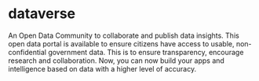 # dataverse
An Open Data Community to collaborate and publish data insights. This open data portal is available to ensure citizens have access to usable, non-confidential government data. This is to ensure transparency, encourage research and collaboration. Now, you can now build your apps and intelligence based on data with a higher level of accuracy.
